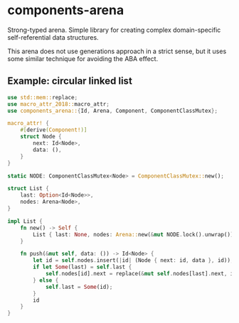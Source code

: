 # components-arena

Strong-typed arena.
Simple library for creating complex domain-specific self-referential data structures.

This arena does not use generations approach in a strict sense,
but it uses some similar technique for avoiding the ABA effect.

## Example: circular linked list

```rust
use std::mem::replace;
use macro_attr_2018::macro_attr;
use components_arena::{Id, Arena, Component, ComponentClassMutex};

macro_attr! {
    #[derive(Component!)]
    struct Node {
        next: Id<Node>,
        data: (),
    }
}

static NODE: ComponentClassMutex<Node> = ComponentClassMutex::new();

struct List {
    last: Option<Id<Node>>,
    nodes: Arena<Node>,
}

impl List {
    fn new() -> Self {
        List { last: None, nodes: Arena::new(&mut NODE.lock().unwrap()) }
    }

    fn push(&mut self, data: ()) -> Id<Node> {
        let id = self.nodes.insert(|id| (Node { next: id, data }, id));
        if let Some(last) = self.last {
            self.nodes[id].next = replace(&mut self.nodes[last].next, id);
        } else {
            self.last = Some(id);
        }
        id
    }
}
```
